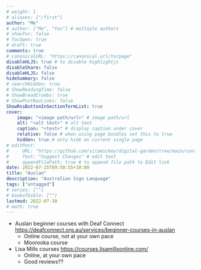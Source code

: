 ```yaml
---
# weight: 1
# aliases: ["/first"]
author: "Me"
# author: ["Me", "You"] # multiple authors
# showToc: false
# TocOpen: true
# draft: true
comments: true
# canonicalURL: "https://canonical.url/to/page"
disableHLJS: true # to disable highlightjs
disableShare: false
disableHLJS: false
hideSummary: false
# searchHidden: true
# ShowReadingTime: false
# ShowBreadCrumbs: true
# ShowPostNavLinks: false
ShowRssButtonInSectionTermList: true
cover:
    image: "<image path/url>" # image path/url
    alt: "<alt text>" # alt text
    caption: "<text>" # display caption under cover
    relative: false # when using page bundles set this to true
    hidden: true # only hide on current single page
# editPost:
#     URL: "https://github.com/vitamickey/digital-garden/tree/main/content"
#     Text: "Suggest Changes" # edit text
#     appendFilePath: true # to append file path to Edit link
date: 2022-07-25T09:50:55+10:00
title: "Auslan"
description: "Australian Sign Language"
tags: ["untagged"]
# series: [""]
# bookofbible: [""]
lastmod: 2022-07-30
# math: true
---
```


- Auslan beginner courses with Deaf Connect <https://deafconnect.org.au/services/beginner-courses-in-auslan>
  - Online course, not at your own pace
  - Moorooka course
- Lisa Mills courses <https://courses.lisamillsonline.com/>
  - Online, at your own pace
  - Good reviews??
